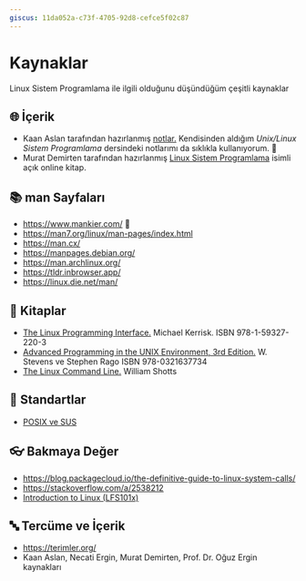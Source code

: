 ```yaml
---
giscus: 11da052a-c73f-4705-92d8-cefce5f02c87
---
```

# Kaynaklar

Linux Sistem Programlama ile ilgili olduğunu düşündüğüm çeşitli kaynaklar

## 🌐 İçerik

- Kaan Aslan tarafından hazırlanmış
  [notlar.](https://github.com/CSD-1993/KursNotlari) Kendisinden aldığım
  *Unix/Linux Sistem Programlama* dersindeki notlarımı da sıklıkla kullanıyorum.
  🌟
- Murat Demirten tarafından hazırlanmış [Linux Sistem
  Programlama](https://demirten.gitbooks.io/linux-sistem-programlama/content/)
  isimli açık online kitap.

## 📚 man Sayfaları

- <https://www.mankier.com/> 🌟
- <https://man7.org/linux/man-pages/index.html>
- <https://man.cx/>
- <https://manpages.debian.org/>
- <https://man.archlinux.org/>
- <https://tldr.inbrowser.app/>
- <https://linux.die.net/man/>

## 📖 Kitaplar

- [The Linux Programming Interface.](https://man7.org/tlpi/) Michael Kerrisk.
  ISBN 978-1-59327-220-3
- [Advanced Programming in the UNIX Environment, 3rd
  Edition.](https://a.co/d/64BHrrD) W. Stevens ve Stephen Rago ISBN
  978-0321637734
- [The Linux Command Line.](http://linuxcommand.org/tlcl.php) William Shotts

## 📝 Standartlar

- [POSIX ve SUS](https://pubs.opengroup.org/onlinepubs/9699919799.2018edition/)

## 👓 Bakmaya Değer

- <https://blog.packagecloud.io/the-definitive-guide-to-linux-system-calls/>
- <https://stackoverflow.com/a/2538212>
- [Introduction to Linux
  (LFS101x)](https://training.linuxfoundation.org/training/introduction-to-linux/)

## 🔤 Tercüme ve İçerik

- <https://terimler.org/>
- Kaan Aslan, Necati Ergin, Murat Demirten, Prof. Dr. Oğuz Ergin kaynakları

